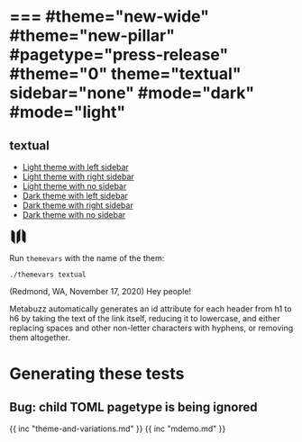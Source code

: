 ===
#theme="new-wide"
#theme="new-pillar"
#pagetype="press-release"
#theme="0"
theme="textual"
sidebar="none"
#mode="dark"
#mode="light"
===

## textual
* [Light theme with left sidebar](textual/light-mode-sidebar-left.html)
* [Light theme with right sidebar](textual/light-mode-sidebar-right.html)
* [Light theme with no sidebar](textual/light-mode-sidebar-none.html)
* [Dark theme with left sidebar](textual/dark-mode-sidebar-left.html)
* [Dark theme with right sidebar](textual/dark-mode-sidebar-right.html)
* [Dark theme with no sidebar](textual/dark-mode-sidebar-none.html)


<svg xmlns="http://www.w3.org/2000/svg" width="32px" height="32px"  viewBox="0 0 20 20" fill="currentColor">
  <path fill-rule="evenodd" d="M12 1.586l-4 4v12.828l4-4V1.586zM3.707 3.293A1 1 0 002 4v10a1 1 0 00.293.707L6 18.414V5.586L3.707 3.293zM17.707 5.293L14 1.586v12.828l2.293 2.293A1 1 0 0018 16V6a1 1 0 00-.293-.707z" clip-rule="evenodd" />
</svg>

Run `themevars` with the name of the them:

```
./themevars textual
```



(Redmond, WA, November 17, 2020) Hey people!

Metabuzz automatically generates an id attribute for each header from h1 to h6 by taking the text of the link itself, reducing it to lowercase, and either replacing spaces and other non-letter characters with hyphens, or removing them altogether.

# Generating these tests

## Bug: child TOML pagetype is being ignored

{{ inc "theme-and-variations.md" }}
{{ inc "mdemo.md" }}


